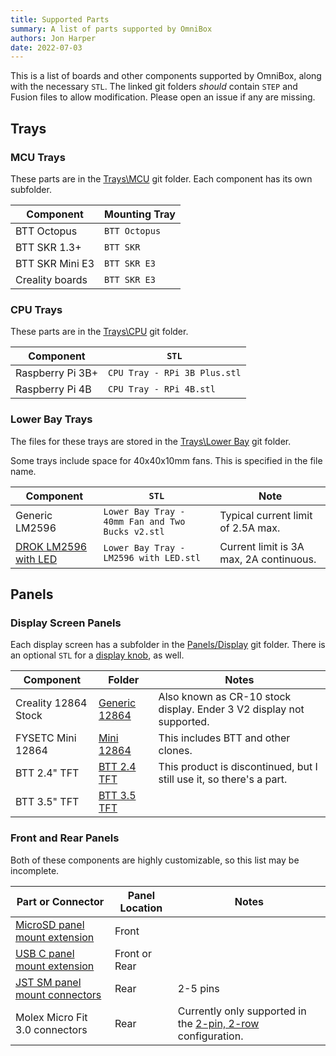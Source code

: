 ```yaml
---
title: Supported Parts
summary: A list of parts supported by OmniBox
authors: Jon Harper
date: 2022-07-03
---
```


This is a list of boards and other components supported by OmniBox, along with the necessary `STL`. The linked git folders *should* contain `STEP` and Fusion files to allow modification. Please open an issue if any are missing.

## Trays

### MCU Trays

These parts are in the [Trays\MCU](https://github.com/jon-harper/OmniBox/tree/main/Trays/MCU) git folder. Each component has its own subfolder.

| Component            | Mounting Tray                           |
|----------------------|-----------------------------------------|
| BTT Octopus          | `BTT Octopus`                           |
| BTT SKR 1.3+         | `BTT SKR`                               |
| BTT SKR Mini E3      | `BTT SKR E3`                            |
| Creality boards      | `BTT SKR E3`                            |

### CPU Trays

These parts are in the [Trays\CPU](https://github.com/jon-harper/OmniBox/tree/main/Trays/CPU) git folder.

| Component            | `STL`                        |
|----------------------|------------------------------|
| Raspberry Pi 3B+     | `CPU Tray - RPi 3B Plus.stl` |
| Raspberry Pi 4B      | `CPU Tray - RPi 4B.stl`      |

### Lower Bay Trays

The files for these trays are stored in the [Trays\Lower Bay](https://github.com/jon-harper/OmniBox/tree/main/Trays/Lower%20Bay) git folder.

Some trays include space for 40x40x10mm fans. This is specified in the file name.

| Component | `STL` | Note |
|-----------|-----|------|
| Generic LM2596 | `Lower Bay Tray - 40mm Fan and Two Bucks v2.stl` | Typical current limit of 2.5A max. |
| [DROK LM2596 with LED](https://www.amazon.com/Converter-DROK-Transformer-Regulator-Stabilizer/dp/B00JUFJ1GA) | `Lower Bay Tray - LM2596 with LED.stl` | Current limit is 3A max, 2A continuous. |

## Panels

### Display Screen Panels

Each display screen has a subfolder in the [Panels/Display](https://github.com/jon-harper/OmniBox/tree/main/Panels/Display) git folder. There is an optional `STL` for a [display knob](https://github.com/jon-harper/OmniBox/blob/main/Panels/Display/Display%20Knob.stl), as well.

| Component            | Folder | Notes |
|----------------------|--------|-------|
| Creality 12864 Stock | [Generic 12864](https://github.com/jon-harper/OmniBox/tree/main/Panels/Display/Generic%2012864) | Also known as CR-10 stock display. Ender 3 V2 display not supported. |
| FYSETC Mini 12864    | [Mini 12864](https://github.com/jon-harper/OmniBox/tree/main/Panels/Display/Mini%2012864) | This includes BTT and other clones. |
| BTT 2.4" TFT         | [BTT 2.4 TFT](https://github.com/jon-harper/OmniBox/tree/main/Panels/Display/BTT%202.4%20TFT) | This product is discontinued, but I still use it, so there's a part. |
| BTT 3.5" TFT         | [BTT 3.5 TFT](https://github.com/jon-harper/OmniBox/tree/main/Panels/Display/BTT%203.5%20TFT) | |


### Front and Rear Panels

Both of these components are highly customizable, so this list may be incomplete.

| Part or Connector | Panel Location | Notes |
|-------------------|----------------|-------|
| [MicroSD panel mount extension](https://www.amazon.com/gp/product/B07YYSP5F5) | Front | |
| [USB C panel mount extension](https://www.amazon.com/gp/product/B086W7C58P) | Front or Rear | |
| [JST SM panel mount connectors](https://www.amazon.com/gp/product/B07D9HRDT6) | Rear | 2-5 pins |
| Molex Micro Fit 3.0 connectors | Rear | Currently only supported in the [2-pin, 2-row](https://www.digikey.com/en/products/detail/molex/0430200200/252490) configuration. |